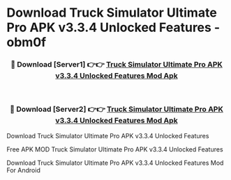 # Download Truck Simulator Ultimate Pro APK v3.3.4 Unlocked Features - obm0f



<div align="center">
<h3>🔴 Download [Server1] 👉👉 <a href="https://momento.my/?title=Truck_Simulator_Ultimate_Pro_APK_v3.3.4_Unlocked_Features">Truck Simulator Ultimate Pro APK v3.3.4 Unlocked Features Mod Apk</a></h3><br>

<h3>🔴 Download [Server2] 👉👉 <a href="https://momento.my/?title=Truck_Simulator_Ultimate_Pro_APK_v3.3.4_Unlocked_Features">Truck Simulator Ultimate Pro APK v3.3.4 Unlocked Features Mod Apk</a></h3>
</div>



Download Truck Simulator Ultimate Pro APK v3.3.4 Unlocked Features 

Free APK MOD Truck Simulator Ultimate Pro APK v3.3.4 Unlocked Features 

Download Truck Simulator Ultimate Pro APK v3.3.4 Unlocked Features Mod For Android
